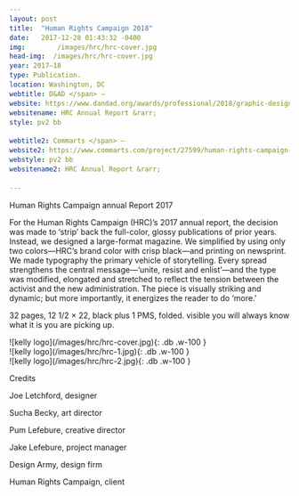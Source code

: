 ```yaml
---
layout: post
title:  "Human Rights Campaign 2018"
date:   2017-12-28 01:43:32 -0400
img: 		/images/hrc/hrc-cover.jpg
head-img:  /images/hrc/hrc-cover.jpg
year: 2017–18
type: Publication.  
location: Washington, DC
webtitle: D&AD </span> –
website: https://www.dandad.org/awards/professional/2018/graphic-design/26952/hrc-annual-report/
websitename: HRC Annual Report &rarr;
style: pv2 bb

webtitle2: Commarts </span> –
website2: https://www.commarts.com/project/27599/human-rights-campaign-annual-report
webstyle: pv2 bb
websitename2: HRC Annual Report &rarr;

---
```


<p class="alcove f4 f3-ns"> Human Rights Campaign annual Report 2017 </p>

For the Human Rights Campaign (HRC)’s 2017 annual report, the decision was made to ‘strip’ back the full-color, glossy publications of prior years. Instead, we designed a large-format magazine. We simplified by using only two colors—HRC’s brand color with crisp black—and printing on newsprint. We made typography the primary vehicle of storytelling. Every spread strengthens the central message—‘unite, resist and enlist’—and the type was modified, elongated and stretched to reflect the tension between the activist and the new administration. The piece is visually striking and dynamic; but more importantly, it energizes the reader to do ‘more.’

32 pages, 12 1/2 × 22, black plus 1 PMS, folded. visible you will always know what it is you are picking up.

<div class="fl w-100  pr2-l pb2" markdown="1">
![kelly logo](/images/hrc/hrc-cover.jpg){: .db .w-100 }
</div>
<div class="fl w-100  pr2-l pb2" markdown="1">
![kelly logo](/images/hrc/hrc-1.jpg){: .db .w-100 }
</div>
<div class="fl w-100  pr2-l pb2" markdown="1">
![kelly logo](/images/hrc/hrc-2.jpg){: .db .w-100 }
</div>



<!-- line -->
<p class=" mt0 w-100 dib bb mb5 pb3"/>
<!-- h2 -->
 <p class="alcove f4 f3-ns">Credits </p>

 Joe Letchford, designer

 Sucha Becky, art director

 Pum Lefebure, creative director

 Jake Lefebure, project manager

 Design Army, design firm

 Human Rights Campaign, client
